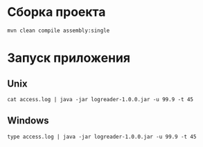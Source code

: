 # Сборка проекта

`mvn clean compile assembly:single`

# Запуск приложения

## Unix

`cat access.log | java -jar logreader-1.0.0.jar -u 99.9 -t 45`

## Windows

`type access.log | java -jar logreader-1.0.0.jar -u 99.9 -t 45`